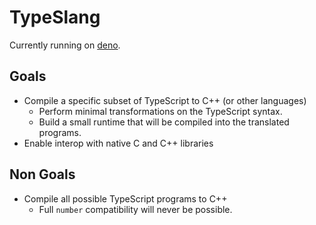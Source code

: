 # TypeSlang

Currently running on [deno](https://deno.com/).

## Goals

- Compile a specific subset of TypeScript to C++ (or other languages)
  - Perform minimal transformations on the TypeScript syntax.
  - Build a small runtime that will be compiled into the translated programs.
- Enable interop with native C and C++ libraries

## Non Goals

- Compile all possible TypeScript programs to C++
  - Full `number` compatibility will never be possible.
